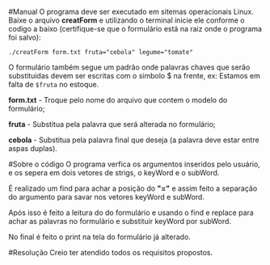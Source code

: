 #Manual
O programa deve ser executado em sitemas operacionais Linux. Baixe o arquivo **creatForm** e utilizando o terminal inicie ele conforme o codigo a baixo (certifique-se que o formulário está na raiz onde o programa foi salvo):

`./creatForm form.txt fruta="cebola" legume="tomate"`

O formulário também segue um padrão onde palavras chaves que serão substituidas devem ser escritas com o simbolo $ na frente, ex: Estamos em falta de `$fruta` no estoque.

**form.txt** - Troque pelo nome do arquivo que contem o modelo do formulário;

**fruta** - Substitua pela palavra que será alterada no formulário;

**cebola** - Substitua pela palavra final que deseja (a palavra deve estar entre aspas duplas).



#Sobre o código
O programa verfica os argumentos inseridos pelo usuário, e os sepera em dois vetores de strigs, o keyWord e o subWord.

É realizado um find para achar a posição do **"="** e assim feito a separação do argumento para savar nos vetores keyWord e subWord.

Após isso é feito a leitura do do formulário e usando o find e replace para achar as palavras no formulário e substituir keyWord por subWord.

No final é feito o print na tela do formulário já alterado.

#Resolução
Creio ter atendido todos os requisitos propostos.